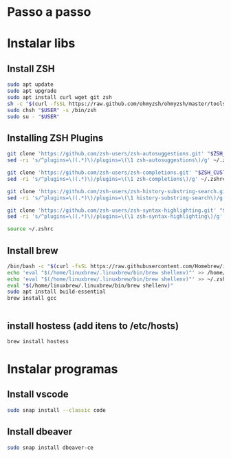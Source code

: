 # Passo a passo

# Instalar libs
## Install ZSH
```bash
sudo apt update
sudo apt upgrade
sudo apt install curl wget git zsh
sh -c "$(curl -fsSL https://raw.github.com/ohmyzsh/ohmyzsh/master/tools/install.sh)"
sudo chsh "$USER" -s /bin/zsh
sudo su - "$USER"
```

## Installing ZSH Plugins
```bash
git clone 'https://github.com/zsh-users/zsh-autosuggestions.git' "$ZSH_CUSTOM/plugins/zsh-autosuggestions"
sed -ri 's/^plugins=\((.*)\)/plugins=\(\1 zsh-autosuggestions\)/g' ~/.zshrc

git clone 'https://github.com/zsh-users/zsh-completions.git' "$ZSH_CUSTOM/plugins/zsh-completions"
sed -ri 's/^plugins=\((.*)\)/plugins=\(\1 zsh-completions\)/g' ~/.zshrc

git clone 'https://github.com/zsh-users/zsh-history-substring-search.git' "$ZSH_CUSTOM/plugins/history-substring-search"
sed -ri 's/^plugins=\((.*)\)/plugins=\(\1 history-substring-search\)/g' ~/.zshrc

git clone 'https://github.com/zsh-users/zsh-syntax-highlighting.git' "$ZSH_CUSTOM/plugins/zsh-syntax-highlighting"
sed -ri 's/^plugins=\((.*)\)/plugins=\(\1 zsh-syntax-highlighting\)/g' ~/.zshrc

source ~/.zshrc
```
## Install brew
```bash
/bin/bash -c "$(curl -fsSL https://raw.githubusercontent.com/Homebrew/install/HEAD/install.sh)"
echo 'eval "$(/home/linuxbrew/.linuxbrew/bin/brew shellenv)"' >> /home/wilker/.zprofile
echo 'eval "$(/home/linuxbrew/.linuxbrew/bin/brew shellenv)"' >> ~/.zshrc
eval "$(/home/linuxbrew/.linuxbrew/bin/brew shellenv)"
sudo apt install build-essential
brew install gcc
```
```bash
```

## install hostess (add itens to /etc/hosts)
```bash
brew install hostess
```

# Instalar programas

## Install vscode
```bash
sudo snap install --classic code
```

## Install dbeaver
```bash
sudo snap install dbeaver-ce
```
